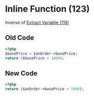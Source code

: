 # Inline Function (123)
Inverse of [Extract Variable (119)](119_-_Extract_Variable.md)
## Old Code
```php
<?php
$basePrice = $anOrder->basePrice;
return ($basePrice > 1000);
```

## New Code
```php
<?php
return ($anOrder->basePrice > 1000);
```